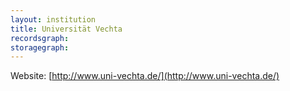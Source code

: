 ```yaml
---
layout: institution
title: Universität Vechta
recordsgraph: 
storagegraph: 
---
```


Website: [http://www.uni-vechta.de/](http://www.uni-vechta.de/)
